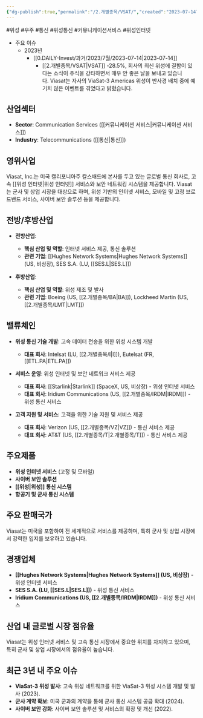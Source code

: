 ```yaml
---
{"dg-publish":true,"permalink":"/2.개별종목/VSAT/","created":"2023-07-14T10:44:07.648+09:00","updated":"2025-06-03T20:06:02.033+09:00"}
---
```


#위성 #우주 #통신 #위성통신 #커뮤니케이션서비스 #위성인터넷


- 주요 이슈
	- 2023년
		- [[0.DAILY-Invest/과거/2023/7월/2023-07-14\|2023-07-14]]
			- [[2.개별종목/VSAT\|VSAT]] -28.5%, 회사의 최신 위성에 결함이 있다는 소식이 주식을 강타하면서 매우 안 좋은 날을 보내고 있습니다. Viasat는 자사의 ViaSat-3 Americas 위성이 반사경 배치 중에 예기치 않은 이벤트를 겪었다고 밝혔습니다.


## 산업섹터

- **Sector**: Communication Services ([[커뮤니케이션 서비스\|커뮤니케이션 서비스]])
- **Industry**: Telecommunications ([[통신\|통신]])

## 영위사업

Viasat, Inc.는 미국 캘리포니아주 칼스배드에 본사를 두고 있는 글로벌 통신 회사로, 고속 [[위성 인터넷\|위성 인터넷]] 서비스와 보안 네트워킹 시스템을 제공합니다. Viasat는 군사 및 상업 시장을 대상으로 하며, 위성 기반의 인터넷 서비스, 모바일 및 고정 브로드밴드 서비스, 사이버 보안 솔루션 등을 제공합니다.

## 전방/후방산업

- **전방산업**:
    
    - **핵심 산업 및 역할**: 인터넷 서비스 제공, 통신 솔루션
    - **관련 기업**: [[Hughes Network Systems\|Hughes Network Systems]] (US, 비상장), SES S.A. (LU, [[SES.L\|SES.L]])
    
- **후방산업**:
    
    - **핵심 산업 및 역할**: 위성 제조 및 발사
    - **관련 기업**: Boeing (US, [[2.개별종목/BA\|BA]]), Lockheed Martin (US, [[2.개별종목/LMT\|LMT]])
    

## 밸류체인

- **위성 통신 기술 개발**: 고속 데이터 전송을 위한 위성 시스템 개발
    
    - **대표 회사**: Intelsat (LU, [[2.개별종목/I\|I]]), Eutelsat (FR, [[ETL.PA\|ETL.PA]])
    
- **서비스 운영**: 위성 인터넷 및 보안 네트워크 서비스 제공
    
    - **대표 회사**: [[Starlink\|Starlink]] (SpaceX, US, 비상장) - 위성 인터넷 서비스
    - **대표 회사**: Iridium Communications (US, [[2.개별종목/IRDM\|IRDM]]) - 위성 통신 서비스
    
- **고객 지원 및 서비스**: 고객을 위한 기술 지원 및 서비스 제공
    
    - **대표 회사**: Verizon (US, [[2.개별종목/VZ\|VZ]]) - 통신 서비스 제공
    - **대표 회사**: AT&T (US, [[2.개별종목/T\|2.개별종목/T]]) - 통신 서비스 제공
    

## 주요제품

- **위성 인터넷 서비스** (고정 및 모바일)
- **사이버 보안 솔루션**
- **[[위성\|위성]] 통신 시스템**
- **항공기 및 군사 통신 시스템**

## 주요 판매국가

Viasat는 미국을 포함하여 전 세계적으로 서비스를 제공하며, 특히 군사 및 상업 시장에서 강력한 입지를 보유하고 있습니다.

## 경쟁업체

- **[[Hughes Network Systems\|Hughes Network Systems]] (US, 비상장)** - 위성 인터넷 서비스
- **SES S.A. (LU, [[SES.L\|SES.L]])** - 위성 통신 서비스
- **Iridium Communications (US, [[2.개별종목/IRDM\|IRDM]])** - 위성 통신 서비스

## 산업 내 글로벌 시장 점유율

Viasat는 위성 인터넷 서비스 및 고속 통신 시장에서 중요한 위치를 차지하고 있으며, 특히 군사 및 상업 시장에서의 점유율이 높습니다.

## 최근 3년 내 주요 이슈

- **ViaSat-3 위성 발사**: 고속 위성 네트워크를 위한 ViaSat-3 위성 시스템 개발 및 발사 (2023).
- **군사 계약 확보**: 미국 군과의 계약을 통해 군사 통신 시스템 공급 확대 (2024).
- **사이버 보안 강화**: 사이버 보안 솔루션 및 서비스의 확장 및 개선 (2022).
